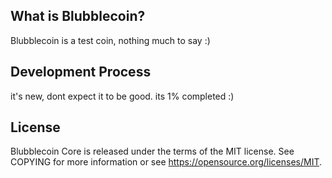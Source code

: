  What is Blubblecoin?
----------------

Blubblecoin is a test coin, nothing much to say :)

Development Process
-------------------

it's new, dont expect it to be good.
its 1% completed :)

License
-------------------

Blubblecoin Core is released under the terms of the MIT license. See COPYING for more information or see https://opensource.org/licenses/MIT.

